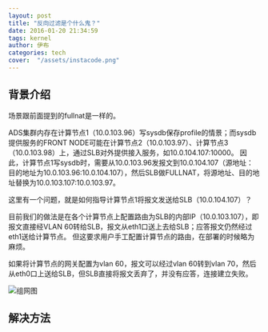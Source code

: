```yaml
---
layout: post
title: "反向过滤是个什么鬼？"
date: 2016-01-20 21:34:59
tags: kernel
author: 伊布
categories: tech
cover:  "/assets/instacode.png"
---
```


## 背景介绍

场景跟前面提到的fullnat是一样的。

ADS集群内存在计算节点1（10.0.103.96）写sysdb保存profile的情景；而sysdb提供服务的FRONT NODE可能在计算节点2（10.0.103.97）、计算节点3（10.0.103.98）上，通过SLB对外提供接入服务，如10.0.104.107:10000。
因此，计算节点1写sysdb时，需要从10.0.103.96发报文到10.0.104.107（源地址：目的地址为10.0.103.96:10.0.104.107），然后SLB做FULLNAT，将源地址、目的地址替换为10.0.103.107:10.0.103.97。

这里有一个问题，就是如何指导计算节点1将报文发送给SLB（10.0.104.107）？

目前我们的做法是在各个计算节点上配置路由为SLB的内部IP（10.0.103.107），即报文直接经VLAN 60转给SLB，报文从eth1口送上去给SLB；应答报文仍然经过eth1送给计算节点。
但这要求用户手工配置计算节点的路由，在部署的时候略为麻烦。

如果将计算节点的网关配置为vlan 60，报文可以经过vlan 60转到vlan 70，然后从eth0口上送给SLB，但SLB直接将报文丢弃了，并没有应答，连接建立失败。

![组网图](http://7xir15.com1.z0.glb.clouddn.com/temp4cj.png&e=1453300786&token=Wwt5nQTSc0Qs88Rj9B-KqNpAsY-iQraSaetEw1md:3vp3ff0I_apbkobrPUdl_5a1M0M)


## 解决方法






